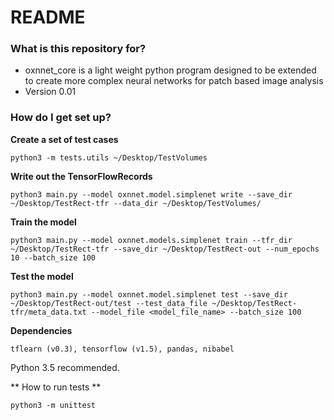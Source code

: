 # README #

### What is this repository for? ###

* oxnnet_core is a light weight python program designed to be extended to create more complex neural networks for patch based image analysis
* Version 0.01

### How do I get set up? ###

**Create a set of test cases** 

`python3 -m tests.utils ~/Desktop/TestVolumes`

**Write out the TensorFlowRecords**

`python3 main.py --model oxnnet.model.simplenet write --save_dir ~/Desktop/TestRect-tfr --data_dir ~/Desktop/TestVolumes/`

**Train the model**

`python3 main.py --model oxnnet.models.simplenet train --tfr_dir ~/Desktop/TestRect-tfr --save_dir ~/Desktop/TestRect-out --num_epochs 10 --batch_size 100`

**Test the model**

`python3 main.py --model oxnnet.model.simplenet test --save_dir ~/Desktop/TestRect-out/test --test_data_file ~/Desktop/TestRect-tfr/meta_data.txt --model_file <model_file_name> --batch_size 100`

**Dependencies**

`tflearn (v0.3), tensorflow (v1.5), pandas, nibabel`

Python 3.5 recommended.

** How to run tests **

`python3 -m unittest`

